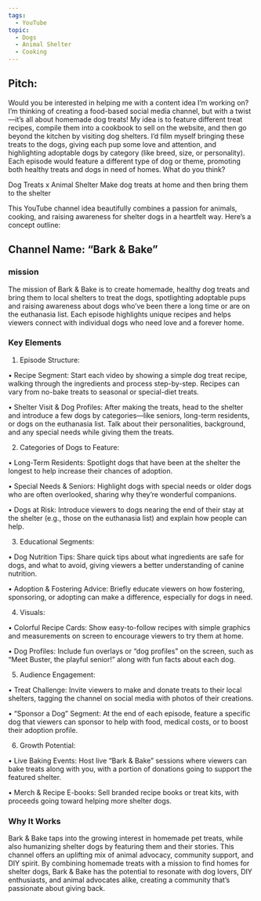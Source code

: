 ```yaml
---
tags:
  - YouTube
topic:
  - Dogs
  - Animal Shelter
  - Cooking
---
```

## Pitch:
Would you be interested in helping me with a content idea I’m working on? I’m thinking of creating a food-based social media channel, but with a twist—it’s all about homemade dog treats! My idea is to feature different treat recipes, compile them into a cookbook to sell on the website, and then go beyond the kitchen by visiting dog shelters. I’d film myself bringing these treats to the dogs, giving each pup some love and attention, and highlighting adoptable dogs by category (like breed, size, or personality). Each episode would feature a different type of dog or theme, promoting both healthy treats and dogs in need of homes. What do you think?


Dog Treats x Animal Shelter
Make dog treats at home and then bring them to the shelter 

This YouTube channel idea beautifully combines a passion for animals, cooking, and raising awareness for shelter dogs in a heartfelt way. Here’s a concept outline:

  

## Channel Name: “Bark & Bake”

  
### mission
The mission of Bark & Bake is to create homemade, healthy dog treats and bring them to local shelters to treat the dogs, spotlighting adoptable pups and raising awareness about dogs who’ve been there a long time or are on the euthanasia list. Each episode highlights unique recipes and helps viewers connect with individual dogs who need love and a forever home.

  

### Key Elements

  

1. Episode Structure:

• Recipe Segment: Start each video by showing a simple dog treat recipe, walking through the ingredients and process step-by-step. Recipes can vary from no-bake treats to seasonal or special-diet treats.

• Shelter Visit & Dog Profiles: After making the treats, head to the shelter and introduce a few dogs by categories—like seniors, long-term residents, or dogs on the euthanasia list. Talk about their personalities, background, and any special needs while giving them the treats.

2. Categories of Dogs to Feature:

• Long-Term Residents: Spotlight dogs that have been at the shelter the longest to help increase their chances of adoption.

• Special Needs & Seniors: Highlight dogs with special needs or older dogs who are often overlooked, sharing why they’re wonderful companions.

• Dogs at Risk: Introduce viewers to dogs nearing the end of their stay at the shelter (e.g., those on the euthanasia list) and explain how people can help.

3. Educational Segments:

• Dog Nutrition Tips: Share quick tips about what ingredients are safe for dogs, and what to avoid, giving viewers a better understanding of canine nutrition.

• Adoption & Fostering Advice: Briefly educate viewers on how fostering, sponsoring, or adopting can make a difference, especially for dogs in need.

4. Visuals:

• Colorful Recipe Cards: Show easy-to-follow recipes with simple graphics and measurements on screen to encourage viewers to try them at home.

• Dog Profiles: Include fun overlays or “dog profiles” on the screen, such as “Meet Buster, the playful senior!” along with fun facts about each dog.

5. Audience Engagement:

• Treat Challenge: Invite viewers to make and donate treats to their local shelters, tagging the channel on social media with photos of their creations.

• “Sponsor a Dog” Segment: At the end of each episode, feature a specific dog that viewers can sponsor to help with food, medical costs, or to boost their adoption profile.

6. Growth Potential:

• Live Baking Events: Host live “Bark & Bake” sessions where viewers can bake treats along with you, with a portion of donations going to support the featured shelter.

• Merch & Recipe E-books: Sell branded recipe books or treat kits, with proceeds going toward helping more shelter dogs.

  

### Why It Works

  

Bark & Bake taps into the growing interest in homemade pet treats, while also humanizing shelter dogs by featuring them and their stories. This channel offers an uplifting mix of animal advocacy, community support, and DIY spirit. By combining homemade treats with a mission to find homes for shelter dogs, Bark & Bake has the potential to resonate with dog lovers, DIY enthusiasts, and animal advocates alike, creating a community that’s passionate about giving back.